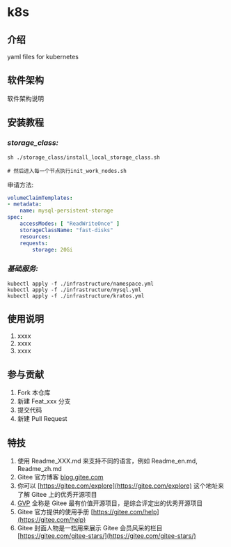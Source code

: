 # k8s

## 介绍
yaml files for kubernetes

## 软件架构
软件架构说明


## 安装教程

### ***storage_class:***

```shell
sh ./storage_class/install_local_storage_class.sh

# 然后进入每一个节点执行init_work_nodes.sh
```

申请方法:
```yml
volumeClaimTemplates:
- metadata:
    name: mysql-persistent-storage
spec:
    accessModes: [ "ReadWriteOnce" ]
    storageClassName: "fast-disks"
    resources:
    requests:
        storage: 20Gi
```

### ***基础服务:***
```shell
kubectl apply -f ./infrastructure/namespace.yml
kubectl apply -f ./infrastructure/mysql.yml
kubectl apply -f ./infrastructure/kratos.yml
```

## 使用说明

1.  xxxx
2.  xxxx
3.  xxxx

## 参与贡献

1.  Fork 本仓库
2.  新建 Feat_xxx 分支
3.  提交代码
4.  新建 Pull Request


## 特技

1.  使用 Readme\_XXX.md 来支持不同的语言，例如 Readme\_en.md, Readme\_zh.md
2.  Gitee 官方博客 [blog.gitee.com](https://blog.gitee.com)
3.  你可以 [https://gitee.com/explore](https://gitee.com/explore) 这个地址来了解 Gitee 上的优秀开源项目
4.  [GVP](https://gitee.com/gvp) 全称是 Gitee 最有价值开源项目，是综合评定出的优秀开源项目
5.  Gitee 官方提供的使用手册 [https://gitee.com/help](https://gitee.com/help)
6.  Gitee 封面人物是一档用来展示 Gitee 会员风采的栏目 [https://gitee.com/gitee-stars/](https://gitee.com/gitee-stars/)
